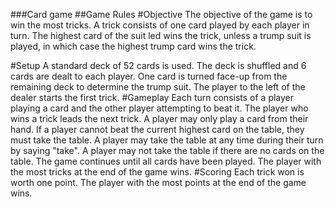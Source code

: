 ###Card game
##Game Rules
#Objective
The objective of the game is to win the most tricks. A trick consists of one card played by each player in turn. The highest card of the suit led wins the trick, unless a trump suit is played, in which case the highest trump card wins the trick.

#Setup
A standard deck of 52 cards is used.
The deck is shuffled and 6 cards are dealt to each player.
One card is turned face-up from the remaining deck to determine the trump suit.
The player to the left of the dealer starts the first trick.
#Gameplay
Each turn consists of a player playing a card and the other player attempting to beat it.
The player who wins a trick leads the next trick.
A player may only play a card from their hand.
If a player cannot beat the current highest card on the table, they must take the table.
A player may take the table at any time during their turn by saying "take".
A player may not take the table if there are no cards on the table.
The game continues until all cards have been played.
The player with the most tricks at the end of the game wins.
#Scoring
Each trick won is worth one point.
The player with the most points at the end of the game wins.
